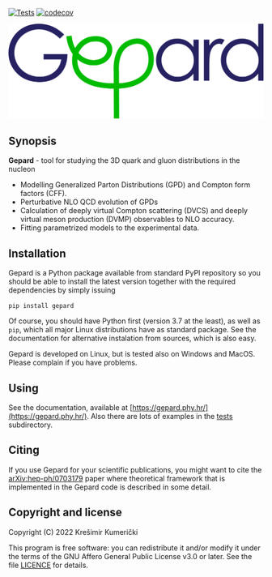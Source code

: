 [![Tests](https://github.com/kkumer/gepard/actions/workflows/tests.yml/badge.svg)](https://github.com/kkumer/gepard/actions/workflows/tests.yml)
[![codecov](https://codecov.io/gh/kkumer/gepard/branch/ps/graph/badge.svg)](https://codecov.io/gh/kkumer/gepard)

![Gepard logo](docs/source/media/Gepard_logo.png)

## Synopsis

**Gepard** - tool for studying the 3D quark and gluon distributions in the nucleon


   * Modelling Generalized Parton Distributions (GPD) and Compton form factors (CFF).
   * Perturbative NLO QCD evolution of GPDs
   * Calculation of deeply virtual Compton scattering (DVCS) and deeply virtual meson production (DVMP) observables to NLO accuracy.
   * Fitting parametrized models to the experimental data.


## Installation

Gepard is a Python package available from standard PyPI repository so you
should be able to install the latest version together with the required
dependencies by simply issuing

```
pip install gepard
```

Of course, you should have Python first (version 3.7 at the least), 
as well as `pip`, which all major Linux distributions have as standard package.
See the documentation for alternative instalation from sources, which is also easy.

Gepard is developed on Linux, but is tested also on Windows and MacOS. 
Please complain if you have problems.


## Using

See the documentation,
available at  [https://gepard.phy.hr/](https://gepard.phy.hr/).
Also there are lots of examples in the [tests](tests/) subdirectory.

## Citing

If you use Gepard for your scientific publications, you might want to cite the
[arXiv:hep-ph/0703179](https://arxiv.org/abs/hep-ph/0703179) paper where theoretical
framework that is implemented in the Gepard code is described in some detail.


## Copyright and license

Copyright (C) 2022 Krešimir Kumerički

This program is free software: you can redistribute it and/or modify it under the terms of the 
GNU Affero General Public License v3.0 or later. See the file [LICENCE](LICENSE) for details.
